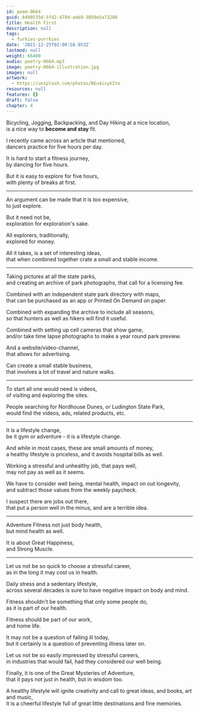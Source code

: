 ```yaml
---
id: poem-0664
guid: 8490535d-5fd2-479d-aeb9-3850e5a73286
title: Health First
description: null
tags:
  - furkies-purrkies
date: '2021-12-25T02:00:58.953Z'
lastmod: null
weight: 66400
audio: poetry-0664.mp3
image: poetry-0664-illustration.jpg
images: null
artwork:
  - https://unsplash.com/photos/BEu4isykIto
resources: null
features: {}
draft: false
chapter: 4
---
```


Bicycling, Jogging, Backpacking, and Day Hiking at a nice location,\
is a nice way to **become and stay** fit.

I recently came across an article that mentioned,\
dancers practice for five hours per day.

It is hard to start a fitness journey,\
by dancing for five hours.

But it is easy to explore for five hours,\
with plenty of breaks at first.

---

An argument can be made that it is too expensive,\
to just explore.

But it need not be,\
exploration for exploration's sake.

All explorers, traditionally,\
explored for money.

All it takes, is a set of interesting ideas,\
that when combined together crate a small and stable income.

---

Taking pictures at all the state parks,\
and creating an archive of park photographs, that call for a licensing fee.

Combined with an independent state park directory with maps,\
that can be purchased as an app or Printed On Demand on paper.

Combined with expanding the archive to include all seasons,\
so that hunters as well as hikers will find it useful.

Combined with setting up cell cameras that show game,\
and/or take time lapse photographs to make a year round park preview.

And a website/video-channel,\
that allows for advertising.

Can create a small stable business,\
that involves a lot of travel and nature walks.

---

To start all one would need is videos,\
of visiting and exploring the sites.

People searching for Nordhouse Dunes, or Ludington State Park,\
would find the videos, ads, related products, etc.

---

It is a lifestyle change,\
be it gym or adventure - it is a lifestyle change.

And while in most cases, these are small amounts of money,\
a healthy lifestyle is priceless, and it avoids hospital bills as well.

Working a stressful and unhealthy job, that pays well,\
may not pay as well as it seems.

We have to consider well being, mental health, impact on out longevity,\
and subtract those values from the weekly paycheck.

I suspect there are jobs out there,\
that put a person well in the minus, and are a terrible idea.

---

Adventure Fitness not just body health,\
but mind health as well.

It is about Great Happiness,\
and Strong Muscle.

---

Let us not be so quick to choose a stressful career,\
as in the long it may cost us in health.

Daily stress and a sedentary lifestyle,\
across several decades is sure to have negative impact on body and mind.

Fitness shouldn't be something that only some people do,\
as it is part of our health.

Fitness should be part of our work,\
and home life.

It may not be a question of falling ill today,\
but it certainly is a question of preventing illness later on.

Let us not be so easily impressed by stressful careers,\
in industries that would fail, had they considered our well being.

Finally, it is one of the Great Mysteries of Adventure,\
that it pays not just in health, but in wisdom too.

A healthy lifestyle will ignite creativity and call to great ideas, and books, art and music,\
it is a cheerful lifestyle full of great little destinations and fine memories.
